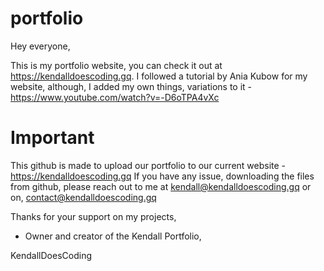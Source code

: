 # portfolio
Hey everyone,

This is my portfolio website, you can check it out at https://kendalldoescoding.gq. I followed a tutorial by Ania Kubow for my website, although, I added my own things, variations to it - https://www.youtube.com/watch?v=-D6oTPA4vXc

# Important 
This github is made to upload our portfolio to our current website - https://kendalldoescoding.gq
If you have any issue, downloading the files from github, please reach out to me at kendall@kendalldoescoding.gq or on, contact@kendalldoescoding.gq


Thanks for your support on my projects,

- Owner and creator of the Kendall Portfolio, 
<p>KendallDoesCoding</p>


